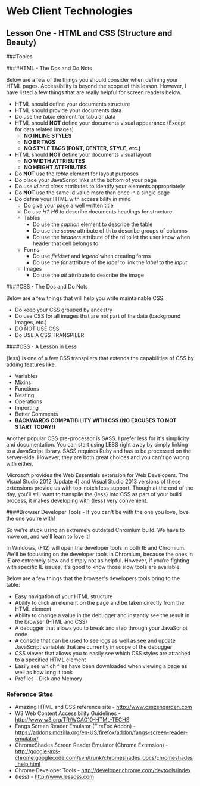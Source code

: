Web Client Technologies
=======================

Lesson One - HTML and CSS (Structure and Beauty)
----------------

###Topics

####HTML - The Dos and Do Nots

Below are a few of the things you should consider when defining your HTML pages.  Accessibility is beyond the scope of this lesson.  However, I have listed a few things that are really helpful for screen readers below.

- HTML should define your documents structure
- HTML should provide your documents data
- Do use the *table* element for tabular data
- HTML should **NOT** define your documents visual appearance (Except for data related images)
    - **NO INLINE STYLES**
    - **NO BR TAGS**
    - **NO STYLE TAGS (FONT, CENTER, STYLE, etc.)**
- HTML should **NOT** define your documents visual layout
    - **NO WIDTH ATTRIBUTES**
    - **NO HEIGHT ATTRIBUTES**
- Do **NOT** use the *table* element for layout purposes
- Do place your JavaScript links at the bottom of your page
- Do use *id* and *class* attributes to identify your elements appropriately 
- Do **NOT** use the same id value more than once in a single page
- Do define your HTML with accessibility in mind
    - Do give your page a well written title
    - Do use *H1*-*H6* to describe documents headings for structure
    - Tables
        - Do use the *caption* element to describe the table
        - Do use the *scope* attribute of th to describe groups of columns
        - Do use the *headers* attribute of the td to let the user know when header that cell belongs to
    - Forms
        - Do use *fieldset* and *legend* when creating forms
        - Do use the *for* attribute of the *label* to link the *label* to the *input*
    - Images
        - Do use the *alt* attribute to describe the image

####CSS - The Dos and Do Nots

Below are a few things that will help you write maintainable CSS.

- Do keep your CSS grouped by ancestry
- Do use CSS for all images that are not part of the data (background images, etc.)
- DO NOT USE CSS
- Do USE A CSS TRANSPILER

####CSS - A Lesson in Less

{less} is one of a few CSS transpilers that extends the capabilities of CSS by adding features like:

- Variables
- Mixins
- Functions
- Nesting
- Operations
- Importing
- Better Comments
- **BACKWARDS COMPATIBILITY WITH CSS (NO EXCUSES TO NOT START TODAY!)**

Another popular CSS pre-processor is SASS.  I prefer less for it's simplicity and documentation.  You can start using LESS right away by simply linking to a JavaScript library.  SASS requires Ruby and has to be processed on the server-side.  However, they are both great choices and you can't go wrong with either.

Microsoft provides the Web Essentials extension for Web Developers.  The Visual Studio 2012 (Update 4) and Visual Studio 2013 versions of these extensions provide us with top-notch less support.  Though at the end of the day, you'll still want to transpile the {less} into CSS as part of your build process, it makes developing with {less} very convenient.

####Browser Developer Tools - If you can't be with the one you love, love the one you're with!

So we're stuck using an extremely outdated Chromium build.  We have to move on, and we'll learn to love it!

In Windows, (F12) will open the developer tools in both IE and Chromium.  We'll be focussing on the developer tools in Chromium, because the ones in IE are extremely slow and simply not as helpful.  However, if you're fighting with specific IE issues, it's good to know those slow tools are available.

Below are a few things that the browser's developers tools bring to the table:

- Easy navigation of your HTML structure
- Ability to click an element on the page and be taken directly from the HTML element
- Ability to change a value in the debugger and instantly see the result in the browser (HTML and CSS)
- A debugger that allows you to break and step through your JavaScript code
- A console that can be used to see logs as well as see and update JavaScript variables that are currently in scope of the debugger
- CSS viewer that allows you to easily see which CSS styles are attached to a specified HTML element
- Easily see which files have been downloaded when viewing a page as well as how long it took
- Profiles - Disk and Memory

### Reference Sites

- Amazing HTML and CSS reference site - http://www.csszengarden.com
- W3 Web Content Accessibility Guidelines - http://www.w3.org/TR/WCAG10-HTML-TECHS
- Fangs Screen Reader Emulator (FireFox Addon) - https://addons.mozilla.org/en-US/firefox/addon/fangs-screen-reader-emulator/
- ChromeShades Screen Reader Emulator (Chrome Extension) - http://google-axs-chrome.googlecode.com/svn/trunk/chromeshades_docs/chromeshades_help.html
- Chrome Developer Tools - http://developer.chrome.com/devtools/index
- {less} - http://www.lesscss.com
